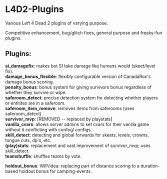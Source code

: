 L4D2-Plugins
============

Various Left 4 Dead 2 plugins of varying purpose.

Competitive enhancement, bug/glitch fixes, general purpose and freaky-fun plugins.

Plugins:
--------
<b>ai_damagefix</b>: makes bot SI take damage like humans would (skeet/level fix).<br />
<b>damage_bonus_flexible</b>: flexibly configurable version of CanadaRox's damage bonus scoring.<br />
<b>penalty_bonus</b>: bonus system for giving survivors bonus regardless of whether they survive or wipe.<br />
<b>saferoom_detect</b>: precise detection system for detecting whether players or entitites are in a saferoom.<br />
<b>saferoom_item_remove</b>: removes items from saferooms (uses saferoom_detect).<br />
<b>survivor_mvp</b>: [REMOVED -- replaced by playstats]<br />
<b>vanilla_cvars</b>: allows server admins to set cvars for their vanilla game without it conflicting with confogl configs.<br />
<b>skill_detect</b>: detecting and global forwards for skeets, levels, crowns, tongue cuts, dp's, etc.<br />
<b>(play)stats</b>: replacement and vast improvement of survivor_mvp; uses skill_detect.<br />
<b>teamshuffle</b>: shuffles teams by vote.<br />

<b>holdout_bonus</b>: WIP/idea: replacing part of distance scoring to a duration-based holdout bonus for camping-events.<br />
